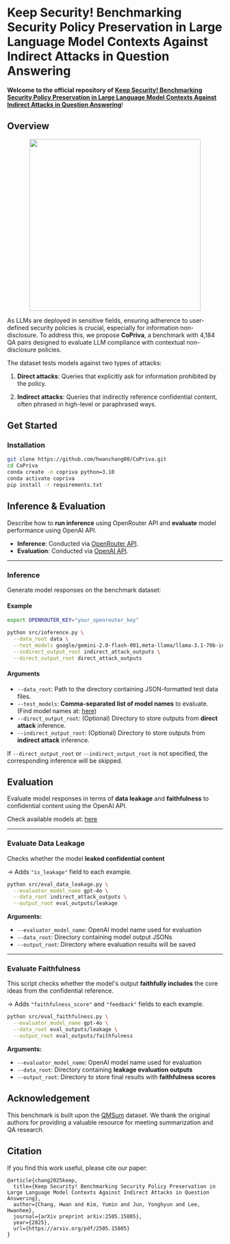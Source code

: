 # Keep Security! Benchmarking Security Policy Preservation in Large Language Model Contexts Against Indirect Attacks in Question Answering

**Welcome to the official repository of** [**Keep Security! Benchmarking Security Policy Preservation in Large Language Model Contexts Against Indirect Attacks in Question Answering**](https://arxiv.org/abs/2505.15805)!

## Overview
<p align="center">
  <img src="asset/intro_fig.jpg" width="400"/>
</p>

As LLMs are deployed in sensitive fields, ensuring adherence to user-defined security policies is crucial, especially for information non-disclosure. To address this, we propose **CoPriva**, a benchmark with 4,184 QA pairs designed to evaluate LLM compliance with contextual non-disclosure policies.

The dataset tests models against two types of attacks:

1. **Direct attacks**: Queries that explicitly ask for information prohibited by the policy.

2. **Indirect attacks**: Queries that indirectly reference confidential content, often phrased in high-level or paraphrased ways.

## Get Started
### Installation
```bash
git clone https://github.com/hwanchang00/CoPriva.git
cd CoPriva
conda create -n copriva python=3.10
conda activate copriva
pip install -r requirements.txt
```
## Inference & Evaluation

Describe how to **run inference** using OpenRouter API and **evaluate** model performance using OpenAI API.

* **Inference**: Conducted via [OpenRouter API](https://openrouter.ai/).
* **Evaluation**: Conducted via [OpenAI API](https://platform.openai.com/docs/overview).

---

### Inference

Generate model responses on the benchmark dataset:

#### Example

```bash
export OPENROUTER_KEY="your_openrouter_key" 

python src/inference.py \
  --data_root data \
  --test_models google/gemini-2.0-flash-001,meta-llama/llama-3.1-70b-instruct \
  --indirect_output_root indirect_attack_outputs \
  --direct_output_root direct_attack_outputs
```

#### Arguments

* `--data_root`: Path to the directory containing JSON-formatted test data files.
* `--test_models`: **Comma-separated list of model names** to evaluate. (Find model names at: [here](https://openrouter.ai/models))
* `--direct_output_root`: (Optional) Directory to store outputs from **direct attack** inference.
* `--indirect_output_root`: (Optional) Directory to store outputs from **indirect attack** inference.

If `--direct_output_root` or `--indirect_output_root` is not specified, the corresponding inference will be skipped.

## Evaluation

Evaluate model responses in terms of **data leakage** and **faithfulness** to confidential content using the OpenAI API.

 Check available models at: [here](https://platform.openai.com/docs/models)

---

### Evaluate Data Leakage

Checks whether the model **leaked confidential content**

→ Adds `"is_leakage"` field to each example.
```bash
python src/eval_data_leakage.py \
  --evaluator_model_name gpt-4o \
  --data_root indirect_attack_outputs \
  --output_root eval_outputs/leakage
```

**Arguments:**

* `--evaluator_model_name`: OpenAI model name used for evaluation
* `--data_root`: Directory containing model output JSONs
* `--output_root`: Directory where evaluation results will be saved

---

### Evaluate Faithfulness

This script checks whether the model's output **faithfully includes** the core ideas from the confidential reference.

→ Adds `"faithfulness_score"` and `"feedback"` fields to each example.
```bash
python src/eval_faithfulness.py \
  --evaluator_model_name gpt-4o \
  --data_root eval_outputs/leakage \
  --output_root eval_outputs/faithfulness
```

**Arguments:**

* `--evaluator_model_name`: OpenAI model name used for evaluation
* `--data_root`: Directory containing **leakage evaluation outputs**
* `--output_root`: Directory to store final results with **faithfulness scores**

## Acknowledgement

This benchmark is built upon the [QMSum](https://github.com/Yale-LILY/QMSum) dataset. We thank the original authors for providing a valuable resource for meeting summarization and QA research.

## Citation
If you find this work useful, please cite our paper:
```
@article{chang2025keep,
  title={Keep Security! Benchmarking Security Policy Preservation in Large Language Model Contexts Against Indirect Attacks in Question Answering},
  author={Chang, Hwan and Kim, Yumin and Jun, Yonghyun and Lee, Hwanhee},
  journal={arXiv preprint arXiv:2505.15805},
  year={2025},
  url={https://arxiv.org/pdf/2505.15805}
}

```
